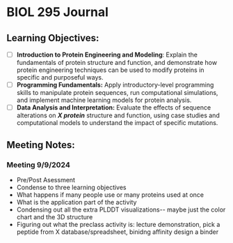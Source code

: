 # BIOL 295 Journal
## Learning Objectives:
- [ ] **Introduction to Protein Engineering and Modeling**: Explain the fundamentals of protein structure and function, and demonstrate how protein engineering techniques can be used to modify proteins in specific and purposeful ways. 
- [ ] **Programming Fundamentals:** Apply introductory-level programming skills to manipulate protein sequences, run computational simulations, and implement machine learning models for protein analysis.
- [ ] **Data Analysis and Interpretation:** Evaluate the effects of sequence alterations on **_X protein_** structure and function, using case studies and computational models to understand the impact of specific mutations.

## Meeting Notes:
### Meeting 9/9/2024
- Pre/Post Asessment
- Condense to three learning objectives
- What happens if many people use or many proteins used at once
- What is the application part of the activity
- Condensing out all the extra PLDDT visualizations-- maybe just the color chart and the 3D structure
- Figuring out what the preclass activity is: lecture demonstration, pick a peptide from X database/spreadsheet, binidng affinity design a binder
